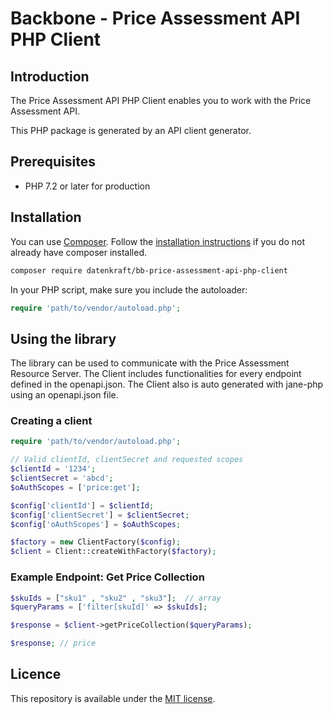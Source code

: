 # Backbone - Price Assessment API PHP Client

## Introduction

The Price Assessment API PHP Client enables you to work with the Price Assessment API.

This PHP package is generated by an API client generator.

## Prerequisites

- PHP 7.2 or later for production

## Installation

You can use [Composer](https://getcomposer.org/). Follow the [installation instructions](https://getcomposer.org/doc/00-intro.md) if you do not already have composer installed.

~~~~ bash
composer require datenkraft/bb-price-assessment-api-php-client
~~~~

In your PHP script, make sure you include the autoloader:

~~~~ php
require 'path/to/vendor/autoload.php';
~~~~

## Using the library

The library can be used to communicate with the Price Assessment Resource Server.
The Client includes functionalities for every endpoint defined in the openapi.json.
The Client also is auto generated with jane-php using an openapi.json file.

### Creating a client
~~~~ php
require 'path/to/vendor/autoload.php';

// Valid clientId, clientSecret and requested scopes
$clientId = '1234';
$clientSecret = 'abcd';
$oAuthScopes = ['price:get'];

$config['clientId'] = $clientId;
$config['clientSecret'] = $clientSecret;
$config['oAuthScopes'] = $oAuthScopes;

$factory = new ClientFactory($config);
$client = Client::createWithFactory($factory);
~~~~

### Example Endpoint: Get Price Collection
~~~~ php
$skuIds = ["sku1" , "sku2" , "sku3"];  // array
$queryParams = ['filter[skuId]' => $skuIds];

$response = $client->getPriceCollection($queryParams);

$response; // price
~~~~

## Licence
This repository is available under the [MIT license](https://opensource.org/licenses/MIT).

